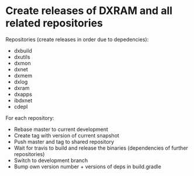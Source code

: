 # Create releases of DXRAM and all related repositories

Repositories (create releases in order due to depedencies):
* dxbuild
* dxutils
* dxmon
* dxnet
* dxmem
* dxlog
* dxram
* dxapps
* ibdxnet
* cdepl

For each repository:
* Rebase master to current development
* Create tag with version of current snapshot
* Push master and tag to shared repository
* Wait for travis to build and release the binaries (dependencies of further repositories)
* Switch to development branch
* Bump own version number + versions of deps in build.gradle
